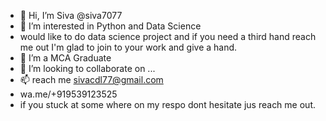 - 👋 Hi, I’m Siva @siva7077
- 👀 I’m interested in Python and Data Science
- would like to do data science project and if you need a third hand reach me out I'm glad to join to your work and give a hand.
- 🌱 I’m a MCA Graduate
- 💞️ I’m looking to collaborate on ...
- 📫 reach me sivacdl77@gmail.com
- wa.me/+919539123525
- if you stuck at some where on my respo dont hesitate jus reach me out.


